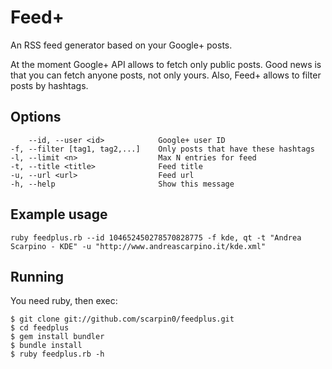 Feed+
=====

An RSS feed generator based on your Google+ posts.

At the moment Google+ API allows to fetch only public posts. Good news is that you can fetch anyone posts, not only yours.
Also, Feed+ allows to filter posts by hashtags.

## Options
        --id, --user <id>            Google+ user ID
    -f, --filter [tag1, tag2,...]    Only posts that have these hashtags
    -l, --limit <n>                  Max N entries for feed
    -t, --title <title>              Feed title
    -u, --url <url>                  Feed url
    -h, --help                       Show this message

## Example usage
    ruby feedplus.rb --id 104652450278570828775 -f kde, qt -t "Andrea Scarpino - KDE" -u "http://www.andreascarpino.it/kde.xml"

## Running
You need ruby, then exec:

    $ git clone git://github.com/scarpin0/feedplus.git
    $ cd feedplus
    $ gem install bundler
    $ bundle install
    $ ruby feedplus.rb -h
